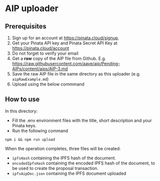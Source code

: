 # AIP uploader

## Prerequisites
1. Sign up for an account at https://pinata.cloud/signup.
2. Get your Pinata API key and Pinata Secret API Key at https://pinata.cloud/account
3. Do not forget to verify your email
4. Get a **raw** copy of the AIP file from Github. E.g. https://raw.githubusercontent.com/aave/aip/Pending-AIPs/content/aips/AIP-3.md 
5. Save the raw AIP file in the same directory as this uploader (e.g. `aipRawExample.md`)
6. Upload using the below commmand

## How to use

In this directory: 
- Fill the .env environment files with the title, short description and your Pinata keys.
- Run the following command
```
npm i && npm run upload
```


When the operation completes, three files will be created: 
- `ipfsHash` containing the IPFS hash of the document.
- `encodedIpfsHash` containing the encoded IPFS hash of the document, to be used to create the proposal transaction.
- `ipfsAipDoc.json` containing the IPFS document uploaded


